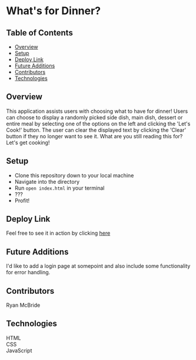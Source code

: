 # What's for Dinner?  
  
## Table of Contents
- [Overview](#overview)
- [Setup](#setup)
- [Deploy Link](#deploy-link)
- [Future Additions](#future-additions)
- [Contributors](#contributors)
- [Technologies](#technologies)

## Overview

This application assists users with choosing what to have for dinner! Users can choose to display a randomly picked side dish, main dish, dessert or entire meal by selecting one of the options on the left and clicking the 'Let's Cook!' button. The user can clear the displayed text by clicking the 'Clear' button if they no longer want to see it. What are you still reading this for? Let's get cooking! 

## Setup
  
- Clone this repository down to your local machine
- Navigate into the directory
- Run `open index.html` in your terminal
- ???
- Profit!

## Deploy Link
Feel free to see it in action by clicking [here](https://mr-ryan12.github.io/whats-for-dinner/)  
  
## Future Additions
I'd like to add a login page at somepoint and also include some functionality for error handling. 

## Contributors
Ryan McBride
   
## Technologies
HTML  
CSS  
JavaScript